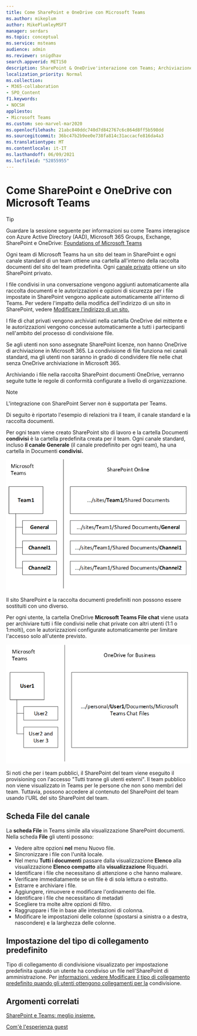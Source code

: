 ```yaml
---
title: Come SharePoint e OneDrive con Microsoft Teams
ms.author: mikeplum
author: MikePlumleyMSFT
manager: serdars
ms.topic: conceptual
ms.service: msteams
audience: admin
ms.reviewer: snigdhav
search.appverid: MET150
description: SharePoint & OneDrive'interazione con Teams; Archiviazione di file di chat privata &'interazione tra team, canale standard, & raccolta documenti.
localization_priority: Normal
ms.collection:
- M365-collaboration
- SPO_Content
f1.keywords:
- NOCSH
appliesto:
- Microsoft Teams
ms.custom: seo-marvel-mar2020
ms.openlocfilehash: 21abc840ddc740d7d842767c6c864d8ff5b598dd
ms.sourcegitcommit: 36bc47b2b9ee0e738fa814c31accacfe816da4a3
ms.translationtype: MT
ms.contentlocale: it-IT
ms.lasthandoff: 06/09/2021
ms.locfileid: "52855955"
---
```

# <a name="how-sharepoint-and-onedrive-interact-with-microsoft-teams"></a>Come SharePoint e OneDrive con Microsoft Teams

> [!Tip]
> Guardare la sessione seguente per informazioni su come Teams interagisce con Azure Active Directory (AAD), Microsoft 365 Groups, Exchange, SharePoint e OneDrive: [Foundations of Microsoft Teams](https://aka.ms/teams-foundations)

Ogni team di Microsoft Teams ha un sito del team in SharePoint e ogni canale standard di un team ottiene una cartella all'interno della raccolta documenti del sito del team predefinita. Ogni [canale privato](private-channels.md) ottiene un sito SharePoint privato.

I file condivisi in una conversazione vengono aggiunti automaticamente alla raccolta documenti e le autorizzazioni e opzioni di sicurezza per i file impostate in SharePoint vengono applicate automaticamente all'interno di Teams. Per vedere l'impatto della modifica dell'indirizzo di un sito in SharePoint, vedere [Modificare l'indirizzo di un sito.](/sharepoint/change-site-address)

I file di chat privati vengono archiviati nella cartella OneDrive del mittente e le autorizzazioni vengono concesse automaticamente a tutti i partecipanti nell'ambito del processo di condivisione file.

Se agli utenti non sono assegnate SharePoint licenze, non hanno OneDrive di archiviazione in Microsoft 365. La condivisione di file funziona nei canali standard, ma gli utenti non saranno in grado di condividere file nelle chat senza OneDrive archiviazione in Microsoft 365.

Archiviando i file nella raccolta SharePoint documenti OneDrive, verranno seguite tutte le regole di conformità configurate a livello di organizzazione. 

> [!NOTE]
> L'integrazione con SharePoint Server non è supportata per Teams.

Di seguito è riportato l'esempio di relazioni tra il team, il canale standard e la raccolta documenti.

Per ogni team viene creato SharePoint sito di lavoro e la cartella Documenti **condivisi** è la cartella predefinita creata per il team. Ogni canale standard, incluso **il canale Generale** (il canale predefinito per ogni team), ha una cartella in Documenti **condivisi.**

![Diagramma delle cartelle Documenti condivisi In SharePoint.](media/Understand_how_SharePoint_Online_and_OneDrive_for_Business_interact_with_Microsoft_Teams_image1.png)

Il sito SharePoint e la raccolta documenti predefiniti non possono essere sostituiti con uno diverso.

Per ogni utente, la cartella OneDrive **Microsoft Teams File chat** viene usata per archiviare tutti i file condivisi nelle chat private con altri utenti (1:1 o 1:molti), con le autorizzazioni configurate automaticamente per limitare l'accesso solo all'utente previsto.

![Diagramma della cartella OneDrive denominata Microsoft Teams chat](media/Understand_how_SharePoint_Online_and_OneDrive_for_Business_interact_with_Microsoft_Teams_image2.png)

Si noti che per i team pubblici, il SharePoint del team viene eseguito il provisioning con l'accesso "Tutti tranne gli utenti esterni". Il team pubblico non viene visualizzato in Teams per le persone che non sono membri del team. Tuttavia, possono accedere al contenuto del SharePoint del team usando l'URL del sito SharePoint del team. 

## <a name="channel-files-tab"></a>Scheda File del canale

La **scheda File** in Teams simile alla visualizzazione SharePoint documenti. Nella scheda **File** gli utenti possono:

- Vedere altre opzioni **nel** menu Nuovo file.
- Sincronizzare i file con l'unità locale.
- Nel menu **Tutti i documenti** passare dalla visualizzazione **Elenco** alla visualizzazione **Elenco compatto** alla **visualizzazione** Riquadri.
- Identificare i file che necessitano di attenzione o che hanno malware.
- Verificare immediatamente se un file è di sola lettura o estratto.
- Estrarre e archiviare i file.
- Aggiungere, rimuovere e modificare l'ordinamento dei file.
- Identificare i file che necessitano di metadati
- Scegliere tra molte altre opzioni di filtro.
- Raggruppare i file in base alle intestazioni di colonna.
- Modificare le impostazioni delle colonne (spostarsi a sinistra o a destra, nascondere) e la larghezza delle colonne.

## <a name="default-link-type-setting"></a>Impostazione del tipo di collegamento predefinito

Tipo di collegamento di condivisione visualizzato per impostazione predefinita quando un utente ha condiviso un file nell'SharePoint di amministrazione. Per [informazioni, vedere Modificare il tipo di collegamento predefinito quando gli utenti ottengono collegamenti per la](/sharepoint/change-default-sharing-link) condivisione.

## <a name="related-topics"></a>Argomenti correlati

[SharePoint e Teams: meglio insieme.](https://techcommunity.microsoft.com/t5/Microsoft-SharePoint-Blog/SharePoint-and-Teams-Better-Together/ba-p/189593)

[Com'è l'esperienza guest](guest-experience.md)